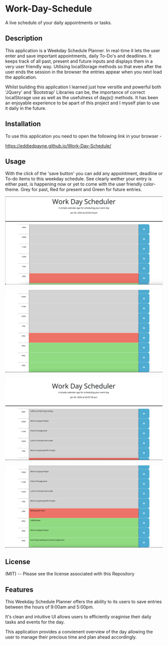 # Work-Day-Schedule

A live schedule of your daily appointments or tasks.

## Description

This application is a Weekday Schedule Planner. In real-time it lets the user enter and save important appointments, daily To-Do's and deadlines. It keeps track of all past, present and future inputs and displays them in a very user friendly way. Utilising localStorage methods so that even after the user ends the session in the browser the entries appear when you next load the application.

Whilst building this application I learned just how versitle and powerful both 'JQuery' and 'Bootstrap' Libraries can be, the importance of correct localStorage use as well as the usefulness of dayjs() methods. It has been an enjoyable experience to be apart of this project and I myself plan to use it daily in the future.

## Installation 

To use this application you need to open the following link in your browser - 

https://eddiedpayne.github.io/Work-Day-Schedule/

 ## Usage 

 With the click of the 'save button' you can add any appointment, deadline or To-do items to this weekday schedule. See clearly wether your entry is either past, is happening now or yet to come with the user friendly color-theme. Grey for past, Red for present and Green for future entries.





 ![alt text](Assets/img/Screenshot-01.png)







  ![alt text](Assets/img/Screenshot-02.png)







   ![alt text](Assets/img/Screenshot-03.png)







![alt text](Assets/img/Screenshot-04.png)







## License

(MIT) -- Please see the license associated with this Repository


## Features 

This Weekday Schedule Planner offers the ability to its users to save entries between the hours of 9:00am and 5:00pm.

It's clean and intuitive UI allows users to efficiently oraginise their daily tasks and events for the day.

This application provides a convienent overview of the day allowing the user to manage their precious time and plan ahead accordingly.
